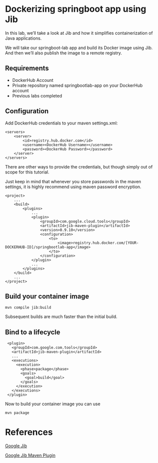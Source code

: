 # Dockerizing springboot app using Jib

In this lab, we’ll take a look at Jib and how it simplifies containerization of Java applications.

We will take our springboot-lab app and build its Docker image using Jib. And then we’ll also publish the image to a remote registry.

## Requirements

* DockerHub Account
* Private repository named springbootlab-app on your DockerHub account
* Previous labs completed


## Configuration

Add DockerHub credentials to your maven settings.xml:

```
<servers>
    <server>
        <id>registry.hub.docker.com</id>
        <username><DockerHub Username></username>
        <password><DockerHub Password></password>
    </server>
</servers>
```

There are other ways to provide the credentials, but though simply out of scope for this tutorial.

Just keep in mind that whenever you store passwords in the maven settings, it is highly recommend using maven password encryption.

```
<project>
    ...
    <build>
        <plugins>
            ...
            <plugin>
                <groupId>com.google.cloud.tools</groupId>
                <artifactId>jib-maven-plugin</artifactId>
                <version>0.9.10</version>
                <configuration>
                    <to>
                        <image>registry.hub.docker.com/[YOUR-DOCKERHUB-ID]/springbootlab-app</image>
                    </to>
                </configuration>
            </plugin>
            ...
        </plugins>
    </build>
    ...
</project>
```


## Build your container image

```
mvn compile jib:build
```

Subsequent builds are much faster than the initial build.


## Bind to a lifecycle

```
 <plugin>
   <groupId>com.google.com.tools</groupId>
   <artifactId>jib-maven-plugin</artifactId>
   ...
   <executions>
     <execution>
       <phase>package</phase>
       <goals>
         <goal>build</goal>
       </goals>
     </execution>
   </executions>
 </plugin>
```

Now to build your container image you can use

```
mvn package
```


# References

[Google Jib](https://github.com/GoogleContainerTools/jib)

[Google Jib Maven Plugin](https://github.com/GoogleContainerTools/jib/tree/master/jib-maven-plugin)
